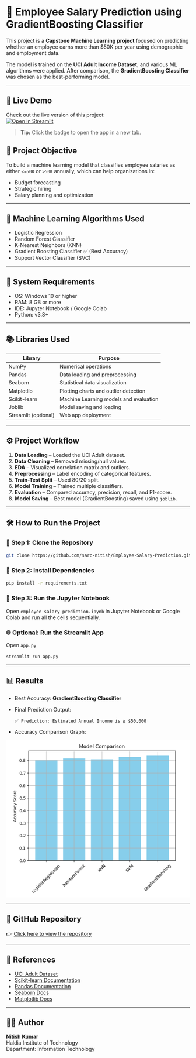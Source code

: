 # 💼 Employee Salary Prediction using GradientBoosting Classifier

This project is a **Capstone Machine Learning project** focused on predicting whether an employee earns more than $50K per year using demographic and employment data.

The model is trained on the **UCI Adult Income Dataset**, and various ML algorithms were applied. After comparison, the **GradientBoosting Classifier** was chosen as the best-performing model.

---
## 🚀 Live Demo

Check out the live version of this project:  
[![Open in Streamlit](https://static.streamlit.io/badges/streamlit-badge-medium.svg)](https://employee-salary-prediction-using-classification-algorithms.streamlit.app/)

> **Tip:** Click the badge to open the app in a new tab.


## 📌 Project Objective

To build a machine learning model that classifies employee salaries as either `<=50K` or `>50K` annually, which can help organizations in:
- Budget forecasting
- Strategic hiring
- Salary planning and optimization

---

## 🧠 Machine Learning Algorithms Used

- Logistic Regression
- Random Forest Classifier
- K-Nearest Neighbors (KNN)
- Gradient Boosting Classifier ✅ (Best Accuracy)
- Support Vector Classifier (SVC)

---

## 🔧 System Requirements

- OS: Windows 10 or higher
- RAM: 8 GB or more
- IDE: Jupyter Notebook / Google Colab
- Python: v3.8+

---

## 📚 Libraries Used

| Library        | Purpose                                  |
|----------------|-------------------------------------------|
| NumPy          | Numerical operations                      |
| Pandas         | Data loading and preprocessing            |
| Seaborn        | Statistical data visualization            |
| Matplotlib     | Plotting charts and outlier detection     |
| Scikit-learn   | Machine Learning models and evaluation    |
| Joblib         | Model saving and loading                  |
| Streamlit (optional) | Web app deployment                  |

---

## ⚙️ Project Workflow

1. **Data Loading** – Loaded the UCI Adult dataset.
2. **Data Cleaning** – Removed missing/null values.
3. **EDA** – Visualized correlation matrix and outliers.
4. **Preprocessing** – Label encoding of categorical features.
5. **Train-Test Split** – Used 80/20 split.
6. **Model Training** – Trained multiple classifiers.
7. **Evaluation** – Compared accuracy, precision, recall, and F1-score.
8. **Model Saving** – Best model (GradientBoosting) saved using `joblib`.

---

## 🛠️ How to Run the Project

### 🧪 Step 1: Clone the Repository
```bash
git clone https://github.com/sarc-nitish/Employee-Salary-Prediction.git
```

### 🧹 Step 2: Install Dependencies
```bash
pip install -r requirements.txt
```

### 🚀 Step 3: Run the Jupyter Notebook
Open `employee salary prediction.ipynb` in Jupyter Notebook or Google Colab and run all the cells sequentially.

### 🌐 Optional: Run the Streamlit App 
Open `app.py`
```bash
streamlit run app.py
```

---

## 📊 Results

- Best Accuracy: **GradientBoosting Classifier**
- Final Prediction Output:
  ```
  ✅ Prediction: Estimated Annual Income is ≤ $50,000
  ```

- Accuracy Comparison Graph:

![Accuracy Graph](model_comparison.png)

---

## 🔗 GitHub Repository

👉 [Click here to view the repository](https://github.com/sarc-nitish/Employee-Salary-Prediction.git)

---

## 🧾 References

- [UCI Adult Dataset](https://archive.ics.uci.edu/ml/datasets/adult)
- [Scikit-learn Documentation](https://scikit-learn.org/)
- [Pandas Documentation](https://pandas.pydata.org/)
- [Seaborn Docs](https://seaborn.pydata.org/)
- [Matplotlib Docs](https://matplotlib.org/)

---

## 👨‍💻 Author

**Nitish Kumar**  
Haldia Institute of Technology  
Department: Information Technology  
